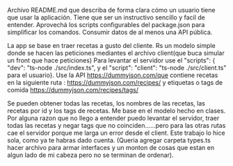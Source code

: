 Archivo README.md que describa de forma clara cómo un usuario tiene que usar la aplicación. Tiene que ser un instructivo sencillo y facil de entender. Aprovechá los scripts configurables del package.json para simplificar los comandos.
Consumir datos de al menos una API pública.

La app se base en traer recetas a gusto del cliente. Rs un modelo simple donde se hacen las peticiones mediantes el archivo client(que buca simular un front que hace peticiones)
Para levantar el servidor use el  "scripts": { "dev": "ts-node ./src/index.ts", y el "script": "client": "ts-node ./src/client.ts" para el usuario}.
Use la API https://dummyjson.com/que contiene recetas en la siguiente ruta : https://dummyjson.com/recipes/ y etiquetas o tags de comida https://dummyjson.com/recipes/tags/

Se pueden obtener todas las recetas, los nombres de las recetas, las recetas por id y los tags de recetas.
Me base en el modelo hecho en clases.
Por alguna razon que no llego a entender puedo levantar el servidor, traer todas las recetas y negar tags que no coinciden......pero para las otras rutas cae el servidor porque me larga un error desde el client.
Este trabajo lo hice sola, como ya te habras dado cuenta. (Queria agregar carpeta types.ts hacer archivo para armar interfaces y un monton de cosas que estan en algun lado de mi cabeza pero no se terminan de ordenar).

